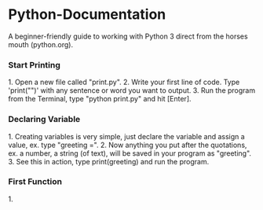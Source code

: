 # Python-Documentation
A beginner-friendly guide to working with Python 3 direct from the horses mouth (python.org).

<h3>Start Printing</h3>
1. Open a new file called "print.py".
2. Write your first line of code. Type 'print("")' with any sentence or word you want to output.
3. Run the program from the Terminal, type "python print.py" and hit [Enter].

<h3>Declaring Variable</h3>
1. Creating variables is very simple, just declare the variable and assign a value, ex. type "greeting =".
2. Now anything you put after the quotations, ex. a number, a string (of text), will be saved in your program as "greeting".
3. See this in action, type print(greeting) and run the program.

<h3>First Function</h3>
1.